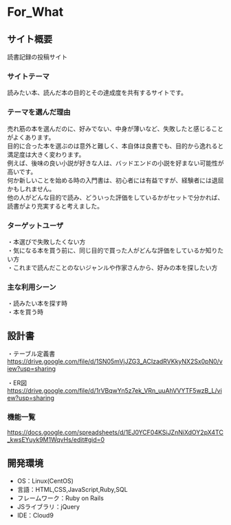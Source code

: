 # For_What
## サイト概要
読書記録の投稿サイト
### サイトテーマ
読みたい本、読んだ本の目的とその達成度を共有するサイトです。
### テーマを選んだ理由
売れ筋の本を選んだのに、好みでない、中身が薄いなど、失敗したと感じることがよくあります。  
目的に合った本を選ぶのは意外と難しく、本自体は良書でも、目的から逸れると満足度は大きく変わります。  
例えば、後味の良い小説が好きな人は、バッドエンドの小説を好まない可能性が高いです。  
何か新しいことを始める時の入門書は、初心者には有益ですが、経験者には退屈かもしれません。  
他の人がどんな目的で読み、どういった評価をしているかがセットで分かれば、読書がより充実すると考えました。 

### ターゲットユーザ
・本選びで失敗したくない方  
・気になる本を買う前に、同じ目的で買った人がどんな評価をしているか知りたい方  
・これまで読んだことのないジャンルや作家さんから、好みの本を探したい方

### 主な利用シーン
・読みたい本を探す時  
・本を買う時

## 設計書
・テーブル定義書  
<https://drive.google.com/file/d/1SN05mVjJZG3_ACIzadRVKkyNX2Sx0pN0/view?usp=sharing>

・ER図  
<https://drive.google.com/file/d/1rVBqwYn5z7ek_VRn_uuAhVVYTF5wzB_L/view?usp=sharing>

### 機能一覧
<https://docs.google.com/spreadsheets/d/1EJ0YCF04KSiJZnNiXdOY2pX4TC_kwsEYuyk9M1WqvHs/edit#gid=0>

## 開発環境
- OS：Linux(CentOS)
- 言語：HTML,CSS,JavaScript,Ruby,SQL
- フレームワーク：Ruby on Rails
- JSライブラリ：jQuery
- IDE：Cloud9
